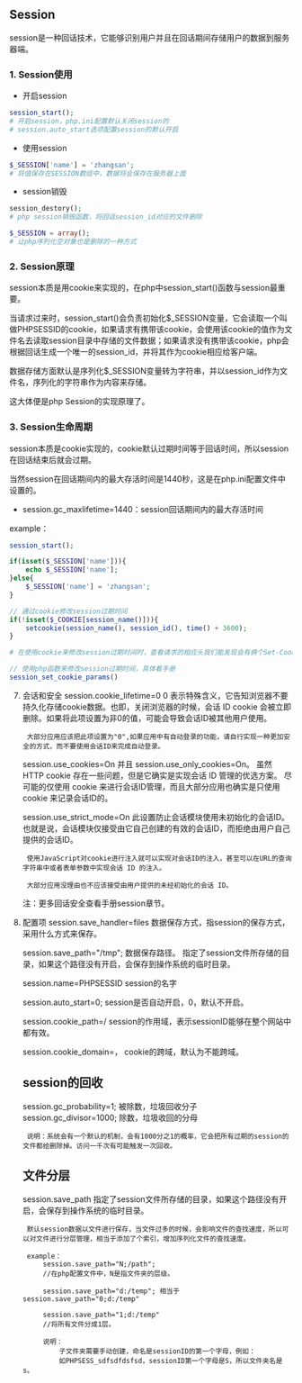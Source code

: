 

## Session
session是一种回话技术，它能够识别用户并且在回话期间存储用户的数据到服务器端。

### 1. Session使用
- 开启session
```php
session_start();
# 开启session，php.ini配置默认关闭session的
# session.auto_start选项配置session的默认开启
```

- 使用session
```php
$_SESSION['name'] = 'zhangsan';
# 将值保存在SESSION数组中，数据将会保存在服务器上面
```

- session销毁
```php
session_destory();
# php session销毁函数，将回话session_id对应的文件删除

$_SESSION = array();
# 让php序列化空对象也是删除的一种方式
```

### 2. Session原理
session本质是用cookie来实现的，在php中session_start()函数与session最重要。

当请求过来时，session_start()会负责初始化$_SESSION变量，它会读取一个叫做PHPSESSID的cookie，如果请求有携带该cookie，会使用该cookie的值作为文件名去读取session目录中存储的文件数据；如果请求没有携带该cookie，php会根据回话生成一个唯一的session_id，并将其作为cookie相应给客户端。

数据存储方面默认是序列化$_SESSION变量转为字符串，并以session_id作为文件名，序列化的字符串作为内容来存储。

这大体便是php Session的实现原理了。

### 3. Session生命周期
session本质是cookie实现的，cookie默认过期时间等于回话时间，所以session在回话结束后就会过期。

当然session在回话期间内的最大存活时间是1440秒，这是在php.ini配置文件中设置的。

- session.gc_maxlifetime=1440：session回话期间内的最大存活时间


example：
```php
session_start();

if(isset($_SESSION['name'])){
	echo $_SESSION['name'];
}else{
	$_SESSION['name'] = 'zhangsan';
}

// 通过cookie修改session过期时间
if(!isset($_COOKIE[session_name()])){
	setcookie(session_name(), session_id(), time() + 3600);
}

# 在使用cookie来修改session过期时间时，查看请求的相应头我们能发现会有俩个Set-Cookie相应头，因为也证明了session_start()函数是这是了cookie的响应头的

// 使用php函数来修改session过期时间，具体看手册
session_set_cookie_params()

```




7. 会话和安全
	session.cookie_lifetime=0
		0 表示特殊含义，它告知浏览器不要持久化存储cookie数据。也即，关闭浏览器的时候，会话 ID cookie 会被立即删除。如果将此项设置为非0的值，可能会导致会话ID被其他用户使用。 

		大部分应用应该把此项设置为"0",如果应用中有自动登录的功能，请自行实现一种更加安全的方式，而不要使用会话ID来完成自动登录。 

	session.use_cookies=On 并且 session.use_only_cookies=On。 
		虽然 HTTP cookie 存在一些问题，但是它确实是实现会话 ID 管理的优选方案。 尽可能的仅使用 cookie 来进行会话ID管理，而且大部分应用也确实是只使用cookie 来记录会话ID的。 

	session.use_strict_mode=On
		此设置防止会话模块使用未初始化的会话ID。
		也就是说，会话模块仅接受由它自己创建的有效的会话ID，而拒绝由用户自己提供的会话ID。

		使用JavaScript对cookie进行注入就可以实现对会话ID的注入，甚至可以在URL的查询字符串中或者表单参数中实现会话 ID 的注入。

		大部分应用没理由也不应该接受由用户提供的未经初始化的会话 ID。 
	
	注：更多回话安全查看手册session章节。

8. 配置项
	session.save_handler=files
		数据保存方式，指session的保存方式，采用什么方式来保存。

	session.save_path="/tmp";
		数据保存路径。
		指定了session文件所存储的目录，如果这个路径没有开启，会保存到操作系统的临时目录。

	session.name=PHPSESSID
		session的名字
	
	session.auto_start=0;
		session是否自动开启，0，默认不开启。

	session.cookie_path=/
		session的作用域，表示sessionID能够在整个网站中都有效。
	
	session.cookie_domain=，
		cookie的跨域，默认为不能跨域。

	session的回收
	-------------
	session.gc_probability=1;
		被除数，垃圾回收分子
	session.gc_divisor=1000;
		除数，垃圾收回的分母
	
		说明：系统会有一个默认的机制，会有1000分之1的概率，它会把所有过期的session的文件都给删除掉。访问一千次有可能触发一次回收。
	
	文件分层
	--------
	session.save_path
		指定了session文件所存储的目录，如果这个路径没有开启，会保存到操作系统的临时目录。

		默认session数据以文件进行保存，当文件过多的时候，会影响文件的查找速度，所以可以对文件进行分层管理，相当于添加了个索引，增加序列化文件的查找速度。
		
		example：
			session.save_path="N;/path";
			//在php配置文件中，N是指文件夹的层级。
		
			session.save_path="d:/temp"; 相当于 session.save_path="0;d:/temp"

			session.save_path="1;d:/temp"
			//将所有文件分成1层。
		
			说明：
				子文件夹需要手动创建，命名是sessionID的第一个字母，例如：
				如PHPSESS_sdfsdfdsfsd，sessionID第一个字母是S，所以文件夹名是s。

